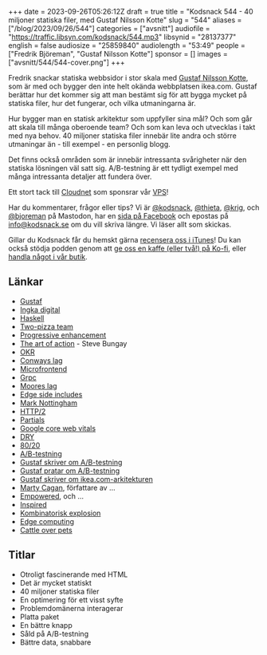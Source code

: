 +++
date = 2023-09-26T05:26:12Z
draft = true
title = "Kodsnack 544 - 40 miljoner statiska filer, med Gustaf Nilsson Kotte"
slug = "544"
aliases = ["/blog/2023/09/26/544"]
categories = ["avsnitt"]
audiofile = "https://traffic.libsyn.com/kodsnack/544.mp3"
libsynid = "28137377"
english = false
audiosize = "25859840"
audiolength = "53:49"
people = ["Fredrik Björeman", "Gustaf Nilsson Kotte"]
sponsor = []
images = ["avsnitt/544/544-cover.png"]
+++

Fredrik snackar statiska webbsidor i stor skala med [Gustaf Nilsson Kotte](https://www.linkedin.com/in/gustaf-nilsson-kotte-39241b6/), som är med och bygger den inte helt okända webbplatsen ikea.com. Gustaf berättar hur det kommer sig att man bestämt sig för att bygga mycket på statiska filer, hur det fungerar, och vilka utmaningarna är.

Hur bygger man en statisk arkitektur som uppfyller sina mål? Och som går att skala till många oberoende team? Och som kan leva och utvecklas i takt med nya behov. 40 miljoner statiska filer innebär lite andra och större utmaningar än - till exempel - en personlig blogg.

Det finns också områden som är innebär intressanta svårigheter när den statiska lösningen väl satt sig. A/B-testning är ett tydligt exempel med många intressanta detaljer att fundera över.

Ett stort tack till [Cloudnet](https://www.cloudnet.se) som sponsrar vår [VPS](https://en.wikipedia.org/wiki/Virtual_private_server)!

Har du kommentarer, frågor eller tips? Vi är [@kodsnack](https://social.podsnack.se/@kodsnack), [@thieta](https://6510.nu/@thieta), [@krig](https://6510.nu/@krig), och [@bjoreman](https://toot.cafe/@bjoreman) på Mastodon, har en [sida på Facebook](https://www.facebook.com/) och epostas på [info@kodsnack.se](mailto:info@kodsnack.se) om du vill skriva längre. Vi läser allt som skickas.

Gillar du Kodsnack får du hemskt gärna [recensera oss i iTunes](https://itunes.apple.com/se/podcast/kodsnack/id561631498?l=en)! Du kan också stödja podden genom att <a href="https://ko-fi.com/kodsnack" rel="payment">ge oss en kaffe (eller två!) på Ko-fi</a>, eller [handla något i vår butik](https://shop.spreadshirt.se/kodsnack/).

## Länkar ##
* [Gustaf](https://www.linkedin.com/in/gustaf-nilsson-kotte-39241b6/)
* [Ingka digital](https://join.ingka.com/)
* [Haskell](https://en.wikipedia.org/wiki/Haskell)
* [Two-pizza team](https://martinfowler.com/bliki/TwoPizzaTeam.html)
* [Progressive enhancement](https://en.wikipedia.org/w/index.php?search=Progressive+enhancement&title=Special:Search&profile=advanced&fulltext=1&ns0=1)
* [The art of action](https://www.amazon.com/Art-Action-Leaders-between-Actions/dp/1857885597) - Steve Bungay
* [OKR](https://en.wikipedia.org/wiki/Objectives_and_key_results)
* [Conways lag](https://en.wikipedia.org/wiki/Conway%27s_law)
* [Microfrontend](https://en.wikipedia.org/wiki/Microfrontend)
* [Grpc](https://en.wikipedia.org/wiki/GRPC)
* [Moores lag](https://en.wikipedia.org/wiki/Moore%27s_law)
* [Edge side includes](https://en.wikipedia.org/wiki/Edge_Side_Includes)
* [Mark Nottingham](https://www.mnot.net/)
* [HTTP/2](https://en.wikipedia.org/wiki/HTTP/2)
* [Partials](https://gohugo.io/templates/partials/)
* [Google core web vitals](https://developers.google.com/search/docs/appearance/core-web-vitals)
* [DRY](https://en.wikipedia.org/wiki/Don%27t_repeat_yourself)
* [80/20](https://en.wikipedia.org/wiki/Pareto_principle)
* [A/B-testning](https://en.wikipedia.org/wiki/A/B_testing)
* [Gustaf skriver om A/B-testning](https://medium.com/flat-pack-tech/ikea-com-the-problems-with-static-content-3cd750a5f529)
* [Gustaf pratar om A/B-testning](https://www.youtube.com/watch?v=lZcRDrhU_K8)
* [Gustaf skriver om ikea.com-arkitekturen](https://medium.com/flat-pack-tech/history-of-ikea-com-static-files-and-microfrontends-6def9d7c4285)
* [Marty Cagan](https://www.svpg.com/team/marty-cagan/), författare av …
* [Empowered](https://www.adlibris.com/se/bok/empowered-9781119691297), och …
* [Inspired](https://www.svpg.com/books/inspired-how-to-create-tech-products-customers-love-2nd-edition/)
* [Kombinatorisk explosion](https://en.wikipedia.org/wiki/Combinatorial_explosion)
* [Edge computing](https://en.wikipedia.org/wiki/Edge_computing)
* [Cattle over pets](https://www.hava.io/blog/cattle-vs-pets-devops-explained)

## Titlar ##
* Otroligt fascinerande med HTML
* Det är mycket statiskt
* 40 miljoner statiska filer
* En optimering för ett visst syfte
* Problemdomänerna interagerar
* Platta paket
* En bättre knapp
* Såld på A/B-testning
* Bättre data, snabbare
